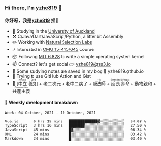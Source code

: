 ### Hi there, I'm [yzhe819](https://github.com/yzhe819) 👋

#### 你好呀，我是 [yzhe819](https://github.com/yzhe819) 捏👋

- 📖 Studying in the [University of Auckland](https://www.auckland.ac.nz/en.html)
- :hammer_and_pick: C/Java/Dart/JavaScript/Python, a litter bit Assembly
- :pencil2: Working with [Natural Selection Labs](https://github.com/NaturalSelectionLabs)
- ⚡ Interested in [CMU 15-445/645](https://15445.courses.cs.cmu.edu/fall2020/) course
- 📦 Following [MIT 6.828](https://pdos.csail.mit.edu/6.828/2018/overview.html) to write a simple operating system kernel
- 📫 Connect? let's get social 👉 yzhe819@rss3.io
- :scroll: Some studying notes are saved in my blog :space_invader: [yzhe819.github.io](https://yzhe819.github.io/)
- 🌟 Trying to use GitHub Action and Gist
- 🔑 <ruby>[中立 善良]<rp>（</rp><rt>Neutral Good</rt><rp>）</rp></ruby> + 老二次元 + 老中二病了 + <ruby>膜法師<rp>（</rp><rt>+1s</rt><rp>）</rp></ruby> + <ruby>延長壽命<rp>（</rp><rt>Extended Lifespan</rt><rp>）</rp></ruby> + 動物親和 + <ruby>共產主義<rp>（</rp><rt>Communism</rt><rp>）</rp></ruby>



#### 📝 Weekly development breakdown

<!--START_SECTION:waka-->
```text
Week: 04 October, 2021 - 10 October, 2021

Vue.js       6 hrs 25 mins   █████████████▓░░░░░░░░░░░   54.08 % 
TypeScript   3 hrs 16 mins   ███████░░░░░░░░░░░░░░░░░░   27.50 % 
JavaScript   45 mins         █▓░░░░░░░░░░░░░░░░░░░░░░░   06.34 % 
XML          24 mins         █░░░░░░░░░░░░░░░░░░░░░░░░   03.42 % 
Markdown     24 mins         █░░░░░░░░░░░░░░░░░░░░░░░░   03.40 % 
```
<!--END_SECTION:waka-->



